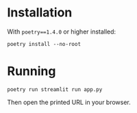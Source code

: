 # Installation

With `poetry==1.4.0` or higher installed:
```
poetry install --no-root
```

# Running

```
poetry run streamlit run app.py
```

Then open the printed URL in your browser.